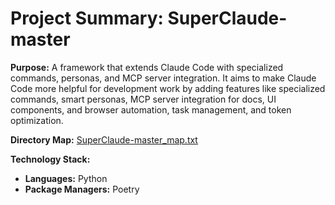 # Project Summary: SuperClaude-master

**Purpose:** A framework that extends Claude Code with specialized commands, personas, and MCP server integration. It aims to make Claude Code more helpful for development work by adding features like specialized commands, smart personas, MCP server integration for docs, UI components, and browser automation, task management, and token optimization.

**Directory Map:** [SuperClaude-master_map.txt](./SuperClaude-master_map.txt)

**Technology Stack:**
*   **Languages:** Python
*   **Package Managers:** Poetry
